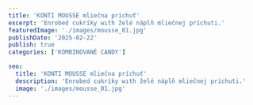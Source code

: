 ```yaml
---
title: 'KONTI MOUSSE mliečna príchuť'
excerpt: 'Enrobed cukríky wıth želé náplň mliečnej príchuti.'
featuredImage: './images/mousse_01.jpg'
publishDate: '2025-02-22'
publish: true
categories: ['KOMBINOVANÉ CANDY']

seo:
  title: 'KONTI MOUSSE mliečna príchuť'
  description: 'Enrobed cukríky wıth želé náplň mliečnej príchuti.'
  image: './images/mousse_01.jpg'
---
```

